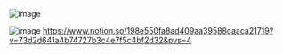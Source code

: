 ![image](https://github.com/hanjungeun0909/Level1/assets/132903726/b29157d1-8ed8-4ec8-bf8b-91d695b46ac4)

![image](https://github.com/hanjungeun0909/Level1/assets/132903726/66cdf700-56cd-41f0-83c5-dcdcd113d0c5)
https://www.notion.so/198e550fa8ad409aa39588caaca21719?v=73d2d641a4b74727b3c4e7f5c4bf2d32&pvs=4
